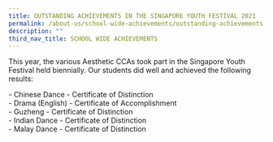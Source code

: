 ```yaml
---
title: OUTSTANDING ACHIEVEMENTS IN THE SINGAPORE YOUTH FESTIVAL 2021
permalink: /about-us/school-wide-achievements/outstanding-achievements-in-the-singapore-youth-festival-2021
description: ""
third_nav_title: SCHOOL WIDE ACHIEVEMENTS
---
```

This year, the various Aesthetic CCAs took part in the Singapore Youth Festival held biennially. Our students did well and achieved the following results:

  

\- Chinese Dance - Certificate of Distinction   
\- Drama (English) - Certificate of Accomplishment <br>
\- Guzheng - Certificate of Distinction <br>
\- Indian Dance - Certificate of Distinction <br>
\- Malay Dance - Certificate of Distinction